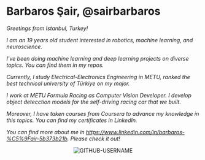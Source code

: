 # Barbaros Şair, @sairbarbaros
*Greetings from Istanbul, Turkey!* 

*I am an 19 years old student interested in robotics, machine learning, and neuroscience.*

*I've been doing machine learning and deep learning projects on diverse topics. You can find them in my repos.*

*Currently, I study Electrical-Electronics Engineering in METU, ranked the best technical university of Türkiye on my major.*

*I work at METU Formula Racing as Computer Vision Developer. I develop object detecction models for the self-driving racing car that we built.*

*Moreover, I have taken courses from Coursera to advance my knowledge in this topics. You can find my certificates in LinkedIn.*

*You can find more about me in https://www.linkedin.com/in/barbaros-%C5%9Fair-5b373b21b. Please check it out!*

<p align="center"> <img src="https://komarev.com/ghpvc/?username=GITHUB-USERNAME&label=Profile%20views&color=ce9927&style=flat" alt="GITHUB-USERNAME" /> </p>
